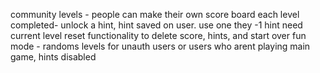 community levels - people can make their own
score board
each level completed- unlock a hint, hint saved on user. use one they -1 hint
need current level 
reset functionality to delete score, hints, and start over
fun mode - randoms levels for unauth users or users who arent playing main game, hints disabled

